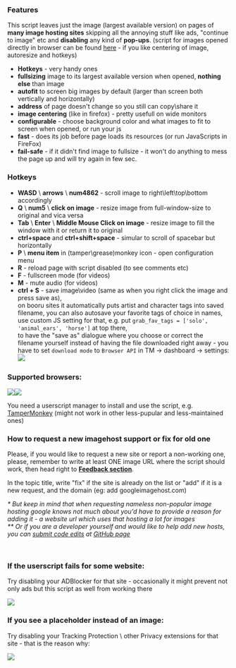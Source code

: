 <h3>Features</h3>
<p>This script leaves just the image (largest available version) on pages of <strong>many image hosting sites</strong> skipping all the annoying stuff like ads, "continue to image" etc and <strong>disabling</strong> any kind of <strong>pop-ups</strong>. (script for images opened directly in browser can be found <a href=https://github.com/Owyn/Center_Image>here</a> - if you like centering of image, autoresize and hotkeys)</p>

<ul><li><strong>Hotkeys</strong> - very handy ones</li>
<li><strong>fullsizing</strong> image to its largest available version when opened, <strong>nothing else</strong> than image</li>
<li><strong>autofit</strong> to screen big images by default (larger than screen both vertically and horizontally)</li>
<li><strong>address</strong> of page doesn't change so you still can copy\share it</li>
<li><strong>image centering</strong> (like in firefox) - pretty usefull on wide monitors</li>
<li><strong>configurable</strong> - choose background color and what images to fit to screen when opened, or run your js</a></li>
<li><strong>fast</strong> - does its job before page loads its resources (or run JavaScripts in FireFox)</li>
<li><strong>fail-safe</strong> - if it didn't find image to fullsize - it won't do anything to mess the page up and will try again in few sec.</li></ul>

<h3>Hotkeys</h3>
<ul>
<li><strong>WASD</strong> \ <strong>arrows</strong> \ <strong>num4862</strong> - scroll image to right\left\top\bottom accordingly</li>
<li><strong>Q</strong> \ <strong>num5</strong> \ <strong>click on image</strong> - resize image from full-window-size to original and vica versa</li>
<li><strong>Tab</strong> \ <strong>Enter</strong> \ <strong>Middle Mouse Click on image</strong> - resize image to fill the window with it or return it to original</li>
<li><strong>ctrl+space</strong> and <strong>ctrl+shift+space</strong> - simular to scroll of spacebar but horizontally</li>
<li><strong>P</strong> \ <strong>menu item</strong> in (tamper\grease)monkey icon - open configuration menu</li>
<li><strong>R</strong> - reload page with script disabled (to see comments etc)</li>
<li><strong>F</strong> - fullscreen mode (for videos)</li>
<li><strong>M</strong> - mute audio (for videos)</li>
<li><strong>ctrl + S</strong> - save image\video (same as when you right click the image and press save as),<br>
on booru sites it automatically puts artist and character tags into saved filename, you can also autosave your favorite tags of choice in names, use custom JS setting for that, e.g. put <code>grab_fav_tags = ['solo', 'animal_ears', 'horse']</code> at top there,<br>
to have the "save as" dialogue where you choose or correct the filename yourself instead of having the file downloaded right away - you have to set <code>download mode</code> to <code>Browser API</code> in TM -> dashboard -> settings: 
<img src=https://github.com/Owyn/HandyImage/assets/1309656/2419da42-9a5c-4200-bb9c-aa02e0616632></li>
</ul>

<h3>Supported browsers:</h3>
<img src=https://upload.wikimedia.org/wikipedia/commons/thumb/a/a5/Google_Chrome_icon_%28September_2014%29.svg/180px-Google_Chrome_icon_%28September_2014%29.svg.png><img src=https://github.com/Owyn/Universal_Dark_Theme/assets/1309656/0d2c7e4a-4038-4c06-96a8-505a36c9d625> 

You need a userscript manager to install and use the script, e.g. <a href="https://www.tampermonkey.net/">TamperMonkey</a> (might not work in other less-pupular and less-maintained ones)

<h3>How to request a new imagehost support or fix for old one</h3>
<p>Please, if you would like to request a new site or report a non-working one, please, remember to write at least ONE image URL where the script should work, then head right to <strong><a href="https://github.com/Owyn/HandyImage/issues">Feedback section</a></strong>.</p>

<p>In the topic title, write "fix" if the site is already on the list or "add" if it is a new request, and the domain (eg: add googleimagehost.com)</p>

<em>* But keep in mind that when requesting nameless non-popular image hosting google knows not much about you'd have to provide a reason for adding it - a website url which uses that hosting a lot for images</em>
<br><em>** Or if you are a developer yourself and would like to help add new hosts, you can <a href="https://github.com/Owyn/HandyImage/blob/master/Tutorial:%20adding%20new%20imagehosts%20support.md">submit code edits</a> at <a href="https://github.com/Owyn/HandyImage">GitHub page</a></em>

<br>
<h3>If the userscript fails for some website:</h3>
<p>Try disabling your ADBlocker for that site - occasionally it might prevent not only ads but this script as well from working there
</p>
<img src=https://user-images.githubusercontent.com/1309656/199995950-68fdb2c3-d11c-4b2a-ac34-a6e969b893cb.png>


<br>
<h3>If you see a placeholder instead of an image:</h3>
<p>Try disabling your Tracking Protection \ other Privacy extensions for that site - that is the reason why:
</p>
<img src=https://user-images.githubusercontent.com/1309656/199995080-a2d4d769-3ae9-44da-9ea6-87504ef74bbe.png>
